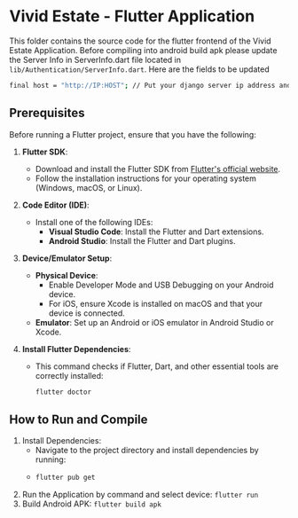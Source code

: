 # Vivid Estate - Flutter Application
This folder contains the source code for the flutter frontend of the Vivid Estate Application. Before compiling into android build apk please update the Server Info in ServerInfo.dart file located in `lib/Authentication/ServerInfo.dart`. Here are the fields to be updated

``` bash
final host = "http://IP:HOST"; // Put your django server ip address and port number
```

## Prerequisites

Before running a Flutter project, ensure that you have the following:

1. **Flutter SDK**:
   - Download and install the Flutter SDK from [Flutter's official website](https://flutter.dev/docs/get-started/install).
   - Follow the installation instructions for your operating system (Windows, macOS, or Linux).
   
2. **Code Editor (IDE)**:
   - Install one of the following IDEs:
     - **Visual Studio Code**: Install the Flutter and Dart extensions.
     - **Android Studio**: Install the Flutter and Dart plugins.

3. **Device/Emulator Setup**:
   - **Physical Device**: 
     - Enable Developer Mode and USB Debugging on your Android device.
     - For iOS, ensure Xcode is installed on macOS and that your device is connected.
   - **Emulator**: Set up an Android or iOS emulator in Android Studio or Xcode.

4. **Install Flutter Dependencies**:
   - This command checks if Flutter, Dart, and other essential tools are correctly installed:
     ```bash
     flutter doctor
     ```

## How to Run and Compile
1. Install Dependencies:
   - Navigate to the project directory and install dependencies by running:
   - ```bash
     flutter pub get
     ```
2. Run the Application by command and select device: ``` flutter run ```
3. Build Android APK: ``` flutter build apk ```

